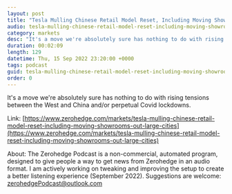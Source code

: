 ```yaml
---
layout: post
title: "Tesla Mulling Chinese Retail Model Reset, Including Moving Showrooms Out Of Large Cities Like Beijing"
audio: tesla-mulling-chinese-retail-model-reset-including-moving-showrooms-out-large-cities-0
category: markets
desc: "It's a move we're absolutely sure has nothing to do with rising tensions between the West and China and/or perpetual Covid lockdowns."
duration: 00:02:09
length: 129
datetime: Thu, 15 Sep 2022 23:20:00 +0000
tags: podcast
guid: tesla-mulling-chinese-retail-model-reset-including-moving-showrooms-out-large-cities-0
order: 0
---
```

It's a move we're absolutely sure has nothing to do with rising tensions between the West and China and/or perpetual Covid lockdowns.

Link: [https://www.zerohedge.com/markets/tesla-mulling-chinese-retail-model-reset-including-moving-showrooms-out-large-cities](https://www.zerohedge.com/markets/tesla-mulling-chinese-retail-model-reset-including-moving-showrooms-out-large-cities)

About: The Zerohedge Podcast is a non-commercial, automated program, designed to give people a way to get news from Zerohedge in an audio format.  I am actively working on tweaking and improving the setup to create a better listening experience (September 2022).  Suggestions are welcome: [zerohedgePodcast@outlook.com](mailto:zerohedgePodcast@outlook.com)